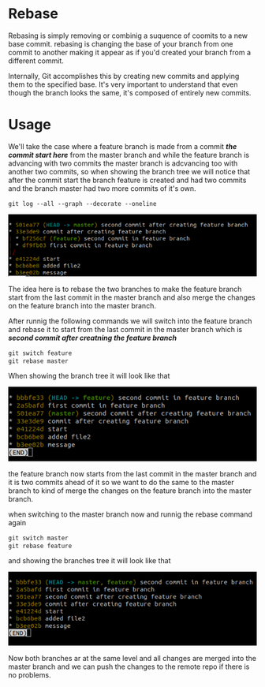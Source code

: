 # Rebase

Rebasing is simply removing or combinig a suquence of coomits to a new base commit.
rebasing is changing the base of your branch from one commit to another making it appear as if you'd created your branch from a different commit. 

Internally, Git accomplishes this by creating new commits and applying them to the specified base. It's very important to understand that even though the branch looks the same, it's composed of entirely new commits.

# Usage

We'll take the case where a feature branch is made from a commit ***the commit start here*** from the master branch and while the feature branch is advancing with two commits the master branch is adcvancing too with another two commits, so when showing the branch tree we will notice that after the commit start the branch feature is created and had two commits and the branch master had two more commits of it's own.
```
git log --all --graph --decorate --oneline
```
![img](./images/Screenshot%20from%202022-06-11%2022-38-42.png)


The idea here is to rebase the two branches to make the feature branch start from the last commit in the master branch and also merge the changes on the feature branch into the master branch.

After runnig the following commands we will switch into the feature branch and rebase it to start from the last commit in the master branch which is ***second commit after creatning the feature branch***

```
git switch feature
git rebase master
```

When showing the branch tree it will look like that

![img](./images/rebase_feature.png)

the feature branch now starts from the last commit in the master branch and it is two commits ahead of it so we want to do the same to the master branch to kind of merge the changes on the feature branch into the master branch.

when switching to the master branch now and runnig the rebase command again 

```
git switch master
git rebase feature
```
and showing the branches tree it will look like that

![img](./images/rebase_master.png)

Now both branches ar at the same level and all changes are merged into the master branch and we can push the changes to the remote repo if there is no problems.
